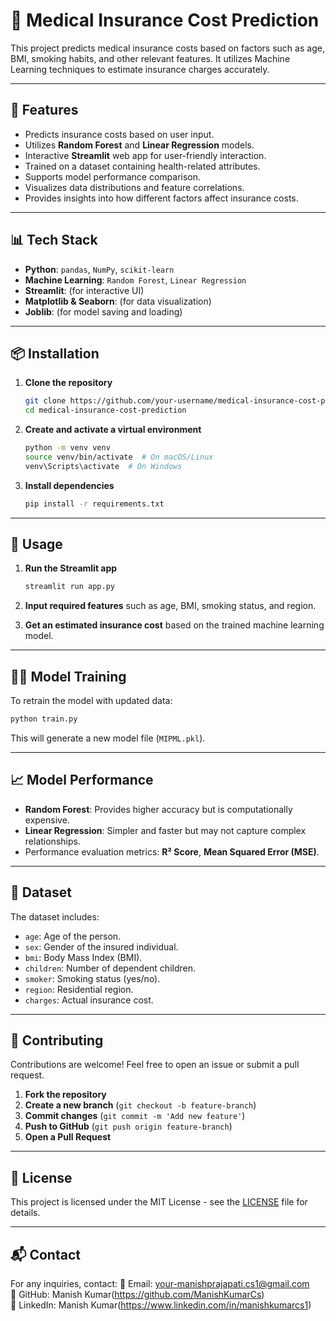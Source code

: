 # 🏥 Medical Insurance Cost Prediction

This project predicts medical insurance costs based on factors such as age, BMI, smoking habits, and other relevant features. It utilizes Machine Learning techniques to estimate insurance charges accurately.

---

## 🚀 Features

- Predicts insurance costs based on user input.
- Utilizes **Random Forest** and **Linear Regression** models.
- Interactive **Streamlit** web app for user-friendly interaction.
- Trained on a dataset containing health-related attributes.
- Supports model performance comparison.
- Visualizes data distributions and feature correlations.
- Provides insights into how different factors affect insurance costs.

---

## 📊 Tech Stack

- **Python**: `pandas`, `NumPy`, `scikit-learn`
- **Machine Learning**: `Random Forest`, `Linear Regression`
- **Streamlit**: (for interactive UI)
- **Matplotlib & Seaborn**: (for data visualization)
- **Joblib**: (for model saving and loading)

---

## 📦 Installation

1. **Clone the repository**
   ```bash
   git clone https://github.com/your-username/medical-insurance-cost-prediction.git
   cd medical-insurance-cost-prediction
   ```

2. **Create and activate a virtual environment**
   ```bash
   python -m venv venv
   source venv/bin/activate  # On macOS/Linux
   venv\Scripts\activate  # On Windows
   ```

3. **Install dependencies**
   ```bash
   pip install -r requirements.txt
   ```

---

## 🎯 Usage

1. **Run the Streamlit app**
   ```bash
   streamlit run app.py
   ```

2. **Input required features** such as age, BMI, smoking status, and region.
3. **Get an estimated insurance cost** based on the trained machine learning model.

---

## 🏋️‍♂️ Model Training

To retrain the model with updated data:
```bash
python train.py
```
This will generate a new model file (`MIPML.pkl`).

---

## 📈 Model Performance

- **Random Forest**: Provides higher accuracy but is computationally expensive.
- **Linear Regression**: Simpler and faster but may not capture complex relationships.
- Performance evaluation metrics: **R² Score**, **Mean Squared Error (MSE)**.

---

## 📝 Dataset

The dataset includes:
- `age`: Age of the person.
- `sex`: Gender of the insured individual.
- `bmi`: Body Mass Index (BMI).
- `children`: Number of dependent children.
- `smoker`: Smoking status (yes/no).
- `region`: Residential region.
- `charges`: Actual insurance cost.

---

## 🤝 Contributing

Contributions are welcome! Feel free to open an issue or submit a pull request.

1. **Fork the repository**
2. **Create a new branch** (`git checkout -b feature-branch`)
3. **Commit changes** (`git commit -m 'Add new feature'`)
4. **Push to GitHub** (`git push origin feature-branch`)
5. **Open a Pull Request**

---

## 📜 License

This project is licensed under the MIT License - see the [LICENSE](LICENSE) file for details.

---

## 📬 Contact

For any inquiries, contact:
📧 Email: your-manishprajapati.cs1@gmail.com  
🔗 GitHub: Manish Kumar(https://github.com/ManishKumarCs)  
💼 LinkedIn: Manish Kumar(https://www.linkedin.com/in/manishkumarcs1)

